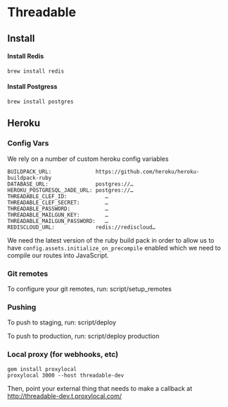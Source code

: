 # Threadable

## Install

#### Install Redis

    brew install redis

#### Install Postgress

    brew install postgres


## Heroku

### Config Vars

We rely on a number of custom heroku config variables

    BUILDPACK_URL:              https://github.com/heroku/heroku-buildpack-ruby
    DATABASE_URL:               postgres://…
    HEROKU_POSTGRESQL_JADE_URL: postgres://…
    THREADABLE_CLEF_ID:            …
    THREADABLE_CLEF_SECRET:        …
    THREADABLE_PASSWORD:           …
    THREADABLE_MAILGUN_KEY:        …
    THREADABLE_MAILGUN_PASSWORD:   …
    REDISCLOUD_URL:             redis://rediscloud…

We need the latest version of the ruby build pack in order to allow us to have `config.assets.initialize_on_precompile` enabled which we need to compile our routes into JavaScript.

### Git remotes

To configure your git remotes, run:
script/setup_remotes

### Pushing

To push to staging, run:
script/deploy

To push to production, run:
script/deploy production

### Local proxy (for webhooks, etc)

    gem install proxylocal
    proxylocal 3000 --host threadable-dev

Then, point your external thing that needs to make a callback at http://threadable-dev.t.proxylocal.com/

